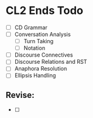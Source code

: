 # CL2 Ends Todo

- [ ] CD Grammar
- [ ] Conversation Analysis
  - [ ] Turn Taking
  - [ ] Notation
- [ ] Discourse Connectives
- [ ] Discourse Relations and RST
- [ ] Anaphora Resolution
- [ ] Ellipsis Handling

## Revise:

- [ ] 